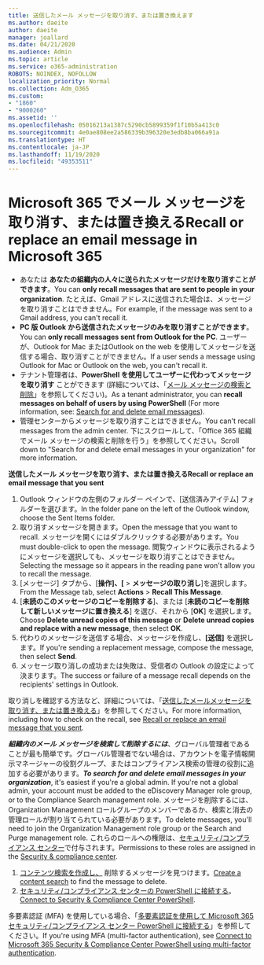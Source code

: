 ```yaml
---
title: 送信したメール メッセージを取り消す、または置き換えます
ms.author: daeite
author: daeite
manager: joallard
ms.date: 04/21/2020
ms.audience: Admin
ms.topic: article
ms.service: o365-administration
ROBOTS: NOINDEX, NOFOLLOW
localization_priority: Normal
ms.collection: Adm_O365
ms.custom:
- "1860"
- "9000260"
ms.assetid: ''
ms.openlocfilehash: 05016213a1387c5290cb5899359f1f10b5a413c0
ms.sourcegitcommit: 4e0ae808ee2a586339b396320e3edb8ba066a91a
ms.translationtype: HT
ms.contentlocale: ja-JP
ms.lasthandoff: 11/19/2020
ms.locfileid: "49353511"
---
```

# <a name="recall-or-replace-an-email-message-in-microsoft-365"></a><span data-ttu-id="29929-102">Microsoft 365 でメール メッセージを取り消す、または置き換える</span><span class="sxs-lookup"><span data-stu-id="29929-102">Recall or replace an email message in Microsoft 365</span></span>

- <span data-ttu-id="29929-103">あなたは **あなたの組織内の人々に送られたメッセージだけを取り消すことができます**。</span><span class="sxs-lookup"><span data-stu-id="29929-103">You can **only recall messages that are sent to people in your organization**.</span></span> <span data-ttu-id="29929-104">たとえば、Gmail アドレスに送信された場合は、メッセージを取り消すことはできません。</span><span class="sxs-lookup"><span data-stu-id="29929-104">For example, if the message was sent to a Gmail address, you can't recall it.</span></span>
- <span data-ttu-id="29929-105">**PC 版 Outlook から送信されたメッセージのみを取り消すことができます**。</span><span class="sxs-lookup"><span data-stu-id="29929-105">You can **only recall messages sent from Outlook for the PC**.</span></span> <span data-ttu-id="29929-106">ユーザーが、Outlook for Mac またはOutlook on the web を使用してメッセージを送信する場合、取り消すことができません。</span><span class="sxs-lookup"><span data-stu-id="29929-106">If a user sends a message using Outlook for Mac or Outlook on the web, you can't recall it.</span></span>
- <span data-ttu-id="29929-107">テナント管理者は、**PowerShell を使用してユーザーに代わってメッセージを取り消す** ことができます (詳細については、「[メール メッセージの検索と削除](https://docs.microsoft.com/microsoft-365/compliance/search-for-and-delete-messages-in-your-organization)」を参照してください)。</span><span class="sxs-lookup"><span data-stu-id="29929-107">As a tenant administrator, you can **recall messages on behalf of users by using PowerShell** (For more information, see: [Search for and delete email messages](https://docs.microsoft.com/microsoft-365/compliance/search-for-and-delete-messages-in-your-organization)).</span></span>
- <span data-ttu-id="29929-108">管理センターからメッセージを取り消すことはできません。</span><span class="sxs-lookup"><span data-stu-id="29929-108">You can't recall messages from the admin center.</span></span> <span data-ttu-id="29929-109">下にスクロールして、「Office 365 組織でメール メッセージの検索と削除を行う」を参照してください。</span><span class="sxs-lookup"><span data-stu-id="29929-109">Scroll down to "Search for and delete email messages in your organization" for more information.</span></span>

<span data-ttu-id="29929-110">**送信したメール メッセージを取り消す、または置き換える**</span><span class="sxs-lookup"><span data-stu-id="29929-110">**Recall or replace an email message that you sent**</span></span>

1. <span data-ttu-id="29929-111">Outlook ウィンドウの左側のフォルダー ペインで、[送信済みアイテム] フォルダーを選びます。</span><span class="sxs-lookup"><span data-stu-id="29929-111">In the folder pane on the left of the Outlook window, choose the Sent Items folder.</span></span>
2. <span data-ttu-id="29929-112">取り消すメッセージを開きます。</span><span class="sxs-lookup"><span data-stu-id="29929-112">Open the message that you want to recall.</span></span> <span data-ttu-id="29929-113">メッセージを開くにはダブルクリックする必要があります。</span><span class="sxs-lookup"><span data-stu-id="29929-113">You must double-click to open the message.</span></span> <span data-ttu-id="29929-114">閲覧ウィンドウに表示されるようにメッセージを選択しても、メッセージを取り消すことはできません。</span><span class="sxs-lookup"><span data-stu-id="29929-114">Selecting the message so it appears in the reading pane won't allow you to recall the message.</span></span>
3. <span data-ttu-id="29929-115">[メッセージ] タブから、[**操作]、[** > **メッセージの取り消し**]を選択します。</span><span class="sxs-lookup"><span data-stu-id="29929-115">From the Message tab, select **Actions** > **Recall This Message**.</span></span>
4. <span data-ttu-id="29929-116">[**未読のこのメッセージのコピーを削除する**]、または [**未読のコピーを削除して新しいメッセージに置き換える**] を選び、それから [**OK**] を選択します。</span><span class="sxs-lookup"><span data-stu-id="29929-116">Choose **Delete unread copies of this message** or **Delete unread copies and replace with a new message**, then select **OK**.</span></span>
5. <span data-ttu-id="29929-117">代わりのメッセージを送信する場合、メッセージを作成し、**[送信]** を選択します。</span><span class="sxs-lookup"><span data-stu-id="29929-117">If you're sending a replacement message, compose the message, then select **Send**.</span></span>
6. <span data-ttu-id="29929-118">メッセージ取り消しの成功または失敗は、受信者の Outlook の設定によって決まります。</span><span class="sxs-lookup"><span data-stu-id="29929-118">The success or failure of a message recall depends on the recipients' settings in Outlook.</span></span>

<span data-ttu-id="29929-119">取り消しを確認する方法など、詳細については、「[送信したメールメッセージを取り消す、または置き換える](https://support.office.com/article/35027f88-d655-4554-b4f8-6c0729a723a0)」を参照してください。</span><span class="sxs-lookup"><span data-stu-id="29929-119">For more information, including how to check on the recall, see [Recall or replace an email message that you sent](https://support.office.com/article/35027f88-d655-4554-b4f8-6c0729a723a0).</span></span>

<span data-ttu-id="29929-120">**_組織内のメール メッセージを検索して削除するには_**、グローバル管理者であることが最も簡単です。グローバル管理者でない場合は、アカウントを電子情報開示マネージャーの役割グループ、またはコンプライアンス検索の管理の役割に追加する必要があります。</span><span class="sxs-lookup"><span data-stu-id="29929-120">**_To search for and delete email messages in your organization_**, it's easiest if you're a global admin. If you're not a global admin, your account must be added to the eDiscovery Manager role group, or to the Compliance Search management role.</span></span> <span data-ttu-id="29929-121">メッセージを削除するには、Organization Management ロールグループのメンバーであるか、検索と消去の管理ロールが割り当てられている必要があります。</span><span class="sxs-lookup"><span data-stu-id="29929-121">To delete messages, you'll need to join the Organization Management role group or the Search and Purge management role.</span></span> <span data-ttu-id="29929-122">これらのロールへの権限は、[セキュリティ/コンプライアンス センター](https://protection.office.com/)で付与されます。</span><span class="sxs-lookup"><span data-stu-id="29929-122">Permissions to these roles are assigned in the [Security & compliance center](https://protection.office.com/).</span></span>

1. <span data-ttu-id="29929-123">[コンテンツ検索を作成し、](https://docs.microsoft.com/microsoft-365/compliance/content-search) 削除するメッセージを見つけます。</span><span class="sxs-lookup"><span data-stu-id="29929-123">[Create a content search](https://docs.microsoft.com/microsoft-365/compliance/content-search) to find the message to delete.</span></span>
2. <span data-ttu-id="29929-124">[セキュリティ/コンプライアンス センターの PowerShell に接続する](https://docs.microsoft.com/powershell/exchange/office-365-scc/connect-to-scc-powershell/connect-to-scc-powershell)。</span><span class="sxs-lookup"><span data-stu-id="29929-124">[Connect to Security & Compliance Center PowerShell](https://docs.microsoft.com/powershell/exchange/office-365-scc/connect-to-scc-powershell/connect-to-scc-powershell).</span></span>

<span data-ttu-id="29929-125">多要素認証 (MFA) を使用している場合、「[多要素認証を使用して Microsoft 365 セキュリティ/コンプライアンス センター PowerShell に接続する](https://docs.microsoft.com/powershell/exchange/office-365-scc/connect-to-scc-powershell/mfa-connect-to-scc-powershell)」を参照してください。</span><span class="sxs-lookup"><span data-stu-id="29929-125">If you're using MFA (multi-factor authentication), see [Connect to Microsoft 365 Security & Compliance Center PowerShell using multi-factor authentication](https://docs.microsoft.com/powershell/exchange/office-365-scc/connect-to-scc-powershell/mfa-connect-to-scc-powershell).</span></span>
